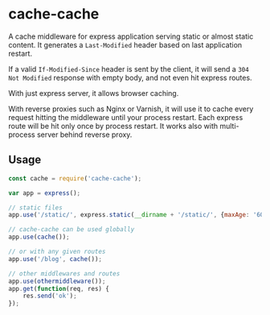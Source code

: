 # cache-cache

A cache middleware for express application serving static or almost static content. It generates a `Last-Modified` header based on last application restart.

If a valid `If-Modified-Since` header is sent by the client, it will send a `304 Not Modified` response with empty body, and not even hit express routes.

With just express server, it allows browser caching.

With reverse proxies such as Nginx or Varnish, it will use it to cache every request hitting the middleware until your process restart. Each express route will be hit only once by process restart. It works also with multi-process server behind reverse proxy.

## Usage

```js
const cache = require('cache-cache');

var app = express();

// static files
app.use('/static/', express.static(__dirname + '/static/', {maxAge: '60000'}));

// cache-cache can be used globally
app.use(cache());

// or with any given routes
app.use('/blog', cache());

// other middlewares and routes
app.use(othermiddleware());
app.get(function(req, res) {
    res.send('ok');
});
```
